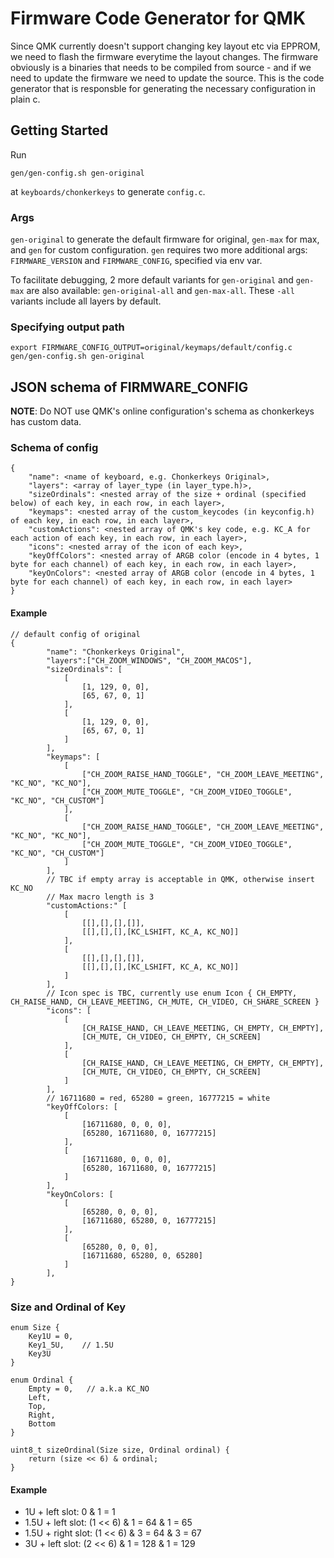 # Firmware Code Generator for QMK

Since QMK currently doesn't support changing key layout etc via EPPROM, we need to flash the firmware everytime the layout changes. The firmware obviously is a binaries that needs to be compiled from source - and if we need to update the firmware we need to update the source. This is the code generator that is responsble for generating the necessary configuration in plain c.

## Getting Started

Run
```
gen/gen-config.sh gen-original
```
at `keyboards/chonkerkeys` to generate `config.c`. 

### Args

`gen-original` to generate the default firmware for original, `gen-max` for max, and `gen` for custom configuration. `gen` requires two more additional args: `FIRMWARE_VERSION` and `FIRMWARE_CONFIG`, specified via env var.

To facilitate debugging, 2 more default variants for `gen-original` and `gen-max` are also available: `gen-original-all` and `gen-max-all`. These `-all` variants include all layers by default.

### Specifying output path

```
export FIRMWARE_CONFIG_OUTPUT=original/keymaps/default/config.c
gen/gen-config.sh gen-original
```

## JSON schema of FIRMWARE_CONFIG

**NOTE**: Do NOT use QMK's online configuration's schema as chonkerkeys has custom data.

### Schema of config

```
{
	"name": <name of keyboard, e.g. Chonkerkeys Original>,
    "layers": <array of layer_type (in layer_type.h)>,
	"sizeOrdinals": <nested array of the size + ordinal (specified below) of each key, in each row, in each layer>,
	"keymaps": <nested array of the custom_keycodes (in keyconfig.h) of each key, in each row, in each layer>,
	"customActions": <nested array of QMK's key code, e.g. KC_A for each action of each key, in each row, in each layer>,
	"icons": <nested array of the icon of each key>,
	"keyOffColors": <nested array of ARGB color (encode in 4 bytes, 1 byte for each channel) of each key, in each row, in each layer>,
	"keyOnColors": <nested array of ARGB color (encode in 4 bytes, 1 byte for each channel) of each key, in each row, in each layer>
}
```

#### Example

```
// default config of original
{
		"name": "Chonkerkeys Original",
		"layers":["CH_ZOOM_WINDOWS", "CH_ZOOM_MACOS"],
		"sizeOrdinals": [
			[
				[1, 129, 0, 0],
				[65, 67, 0, 1]
			],
			[
				[1, 129, 0, 0],
				[65, 67, 0, 1]
			]
		],
		"keymaps": [
   			[
        		["CH_ZOOM_RAISE_HAND_TOGGLE", "CH_ZOOM_LEAVE_MEETING", "KC_NO", "KC_NO"],
        		["CH_ZOOM_MUTE_TOGGLE", "CH_ZOOM_VIDEO_TOGGLE", "KC_NO", "CH_CUSTOM"]
    		],
    		[
        		["CH_ZOOM_RAISE_HAND_TOGGLE", "CH_ZOOM_LEAVE_MEETING", "KC_NO", "KC_NO"],
        		["CH_ZOOM_MUTE_TOGGLE", "CH_ZOOM_VIDEO_TOGGLE", "KC_NO", "CH_CUSTOM"]
    		]
		],
		// TBC if empty array is acceptable in QMK, otherwise insert KC_NO
		// Max macro length is 3
		"customActions:" [
			[
				[[],[],[],[]],
				[[],[],[],[KC_LSHIFT, KC_A, KC_NO]]
			],
			[
				[[],[],[],[]],
				[[],[],[],[KC_LSHIFT, KC_A, KC_NO]]
			]
		],
		// Icon spec is TBC, currently use enum Icon { CH_EMPTY, CH_RAISE_HAND, CH_LEAVE_MEETING, CH_MUTE, CH_VIDEO, CH_SHARE_SCREEN }
		"icons": [
			[
				[CH_RAISE_HAND, CH_LEAVE_MEETING, CH_EMPTY, CH_EMPTY],
				[CH_MUTE, CH_VIDEO, CH_EMPTY, CH_SCREEN]
			],
			[
				[CH_RAISE_HAND, CH_LEAVE_MEETING, CH_EMPTY, CH_EMPTY],
				[CH_MUTE, CH_VIDEO, CH_EMPTY, CH_SCREEN]
			]
		],
		// 16711680 = red, 65280 = green, 16777215 = white
		"keyOffColors: [
			[
				[16711680, 0, 0, 0],
				[65280, 16711680, 0, 16777215]
			],
			[
				[16711680, 0, 0, 0],
				[65280, 16711680, 0, 16777215]
			]
		],
		"keyOnColors: [
			[
				[65280, 0, 0, 0],
				[16711680, 65280, 0, 16777215]
			],
			[
				[65280, 0, 0, 0],
				[16711680, 65280, 0, 65280]
			]
		],
}
```

### Size and Ordinal of Key

```
enum Size {
    Key1U = 0,
    Key1_5U,    // 1.5U
    Key3U
}

enum Ordinal {
    Empty = 0,   // a.k.a KC_NO
    Left,
    Top,
    Right,
    Bottom
}

uint8_t sizeOrdinal(Size size, Ordinal ordinal) {
    return (size << 6) & ordinal;
}
```

#### Example

- 1U + left slot: 0 & 1 = 1
- 1.5U + left slot: (1 << 6) & 1 = 64 & 1 = 65
- 1.5U + right slot: (1 << 6) & 3 = 64 & 3 = 67
- 3U + left slot: (2 << 6) & 1 = 128 & 1 = 129
